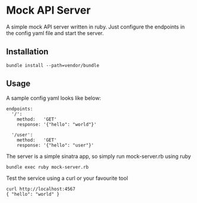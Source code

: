# Mock API Server

A simple mock API server written in ruby. Just configure the endpoints in the config yaml file and start the server.

## Installation

    bundle install --path=vendor/bundle

## Usage
A sample config yaml looks like below:


    endpoints:
      '/':
        method:   'GET'
        response: '{"hello": "world"}'

      '/user':
        method:   'GET'
        response: '{"hello": "user"}'

The server is a simple sinatra app, so simply run mock-server.rb using ruby

    bundle exec ruby mock-server.rb

Test the service using a curl or your favourite tool

    curl http://localhost:4567
    { "hello": "world" }


